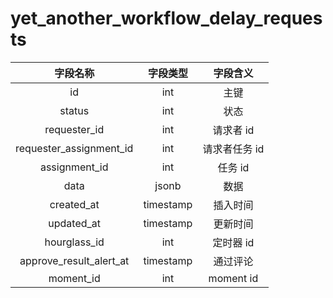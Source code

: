 # yet_another_workflow_delay_requests

| 字段名称 | 字段类型 | 字段含义 |
| :-----: | :-----: | :-----: 
| id | int | 主键 |
| status | int | 状态 |
| requester_id | int | 请求者 id |
| requester_assignment_id | int | 请求者任务 id |
| assignment_id | int | 任务 id |
| data | jsonb | 数据 |
| created_at | timestamp | 插入时间 |
| updated_at | timestamp | 更新时间 |
| hourglass_id | int | 定时器 id |
| approve_result_alert_at | timestamp | 通过评论 |
| moment_id | int | moment id |

